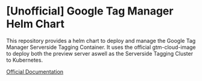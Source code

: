 # [Unofficial] Google Tag Manager Helm Chart

This repository provides a helm chart to deploy and manage the Google Tag Manager Serverside Tagging Container.
It uses the official gtm-cloud-image to deploy both the preview server aswell as the Serverside Tagging Cluster to Kubernetes.

[Official Documentation](https://developers.google.com/tag-platform/tag-manager/server-side?hl=de#set_up_a_tagging_server)